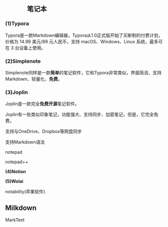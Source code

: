 ##               笔记本

  

### (1)Typora

Typora是一款Markdown编辑器，Typora从1.0正式版开始了买断制的付费计划，价格为 14.99 美元/89 元人民币，支持 macOS、Windows、Linux 系统，最多可在 3 台设备上使用。  

  

### (2)Simplenote

Simplenote同样是一款**简单**的笔记软件，它和Typora非常类似，界面简洁、支持Markdown、轻量化、**免费**。  

  

### (3)Joplin

Joplin是一款完全**免费开源**笔记软件。

Joplin有一些类似印象笔记，功能强大、支持同步、加密笔记，但是，它完全免费。

支持与OneDrive、Dropbox等网盘同步  

支持Markdown语法  

  

notepad

  
notepad++  
  
**(4)Notion**  

**(5)Wolai**

  

notability(苹果软件)

  

## **Milkdown**

MarkText